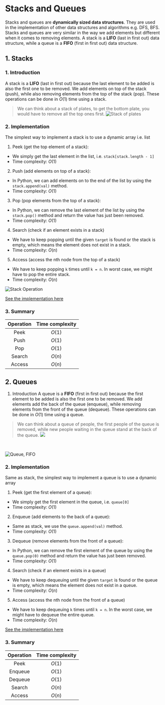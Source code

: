 # Stacks and Queues

Stacks and queues are **dynamically sized data structures**. They are used in the implementation of other data structures and algorithms e.g. DFS, BFS. Stacks and queues are very similar in the way we add elements but different when it comes to removing elements.
A stack is a **LIFO** (last in first out) data structure, while a queue is a **FIFO** (first in first out) data structure.

## 1. Stacks

### 1. Introduction

A stack is a **LIFO** (last in first out) because the last element to be added is also the first one to be removed.
We add elements on top of the stack (push), while also removing elements from the top of the stack (pop).
These operations can be done in $O(1)$ time using a stack.

> We can think about a stack of plates, to get the bottom plate, you would have to remove all the top ones first.
> <img src=https://upload.wikimedia.org/wikipedia/commons/1/19/Tallrik_-_Ystad-2018.jpg alt="Stack of plates" />

### 2. Implementation

The simplest way to implement a stack is to use a dynamic array i.e. list

1. Peek (get the top element of a stack):

- We simply get the last element in the list, i.e. `stack[stack.length - 1]`
- Time complexity: $O(1)$

2. Push (add elements on top of a stack):

- In Python, we can add elements on to the end of the list by using the `stack.append(val)` method.
- Time complexity: $O(1)$

3. Pop (pop elements from the top of a stack):

- In Python, we can remove the last element of the list by using the `stack.pop()` method and return the value has just been removed.
- Time complexity: $O(1)$

4. Search (check if an element exists in a stack)

- We have to keep popping until the given `target` is found or the stack is empty, which means the element does not exist in a stack.
- Time complexity: $O(n)$

5. Access (access the nth node from the top of a stack)

- We have to keep popping `k` times until `k = n`. In worst case, we might have to pop the entire stack.
- Time complexity: $O(n)$

<img src="https://upload.wikimedia.org/wikipedia/commons/thumb/e/e4/Lifo_stack.svg/1280px-Lifo_stack.svg.png" alt="Stack Operation">

[See the implementation here](https://github.com/alphazero-wd/algorithms-and-data-structures/blob/4_stacks-and-queues/Stack.py)

### 3. Summary

| Operation | Time complexity |
| :-------: | :-------------: |
|   Peek    |     $O(1)$      |
|   Push    |     $O(1)$      |
|    Pop    |     $O(1)$      |
|  Search   |     $O(n)$      |
|  Access   |     $O(n)$      |

## 2. Queues

1. Introduction
   A queue is a **FIFO** (first in first out) because the first element to be added is also the first one to be removed.
   We add elements add the back of the queue (enqueue), while removing elements from the front of the queue (dequeue).
   These operations can be done in $O(1)$ time using a queue.

> We can think about a queue of people, the first people of the queue is removed, while new people waiting in the queue stand at the back of the queue.
> <img src="https://images.pexels.com/photos/761295/pexels-photo-761295.jpeg?auto=compress&cs=tinysrgb&w=1260&h=750&dpr=1">

<br>

![Queue, FIFO](https://upload.wikimedia.org/wikipedia/commons/thumb/5/52/Data_Queue.svg/1280px-Data_Queue.svg.png)

### 2. Implementation

Same as stack, the simplest way to implement a queue is to use a dynamic array

1. Peek (get the first element of a queue):

- We simply get the first element in the queue, i.e. `queue[0]`
- Time complexity: $O(1)$

2. Enqueue (add elements to the back of a queue):

- Same as stack, we use the `queue.append(val)` method.
- Time complexity: $O(1)$

3. Dequeue (remove elements from the front of a queue):

- In Python, we can remove the first element of the queue by using the `queue.pop(0)` method and return the value has just been removed.
- Time complexity: $O(1)$

4. Search (check if an element exists in a queue)

- We have to keep dequeuing until the given `target` is found or the queue is empty, which means the element does not exist in a queue.
- Time complexity: $O(n)$

5. Access (access the nth node from the front of a queue)

- We have to keep dequeuing `k` times until `k = n`. In the worst case, we might have to dequeue the entire queue.
- Time complexity: $O(n)$

[See the implementation here](https://github.com/alphazero-wd/algorithms-and-data-structures/blob/4_stacks-and-queues/Queue.py)

### 3. Summary

| Operation | Time complexity |
| :-------: | :-------------: |
|   Peek    |     $O(1)$      |
|  Enqueue  |     $O(1)$      |
|  Dequeue  |     $O(1)$      |
|  Search   |     $O(n)$      |
|  Access   |     $O(n)$      |
